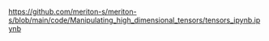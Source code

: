
https://github.com/meriton-s/meriton-s/blob/main/code/Manipulating_high_dimensional_tensors/tensors_ipynb.ipynb